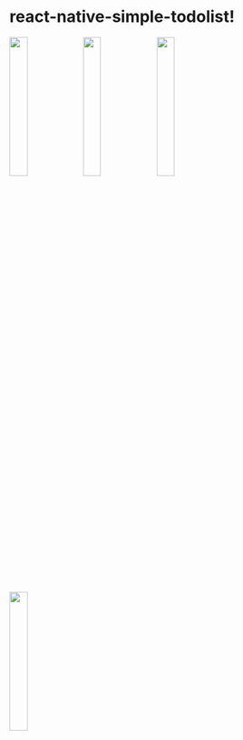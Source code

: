 # react-native-simple-todolist!
<div display="inline">
  <img src="https://user-images.githubusercontent.com/29681931/193463691-0f4d1e8d-231e-4534-abb1-acb83c0107b6.png" alt="" width=25% height=25%>
  <img src="https://user-images.githubusercontent.com/29681931/193463698-1b670cdd-fe7b-4df5-ad27-f6a188160076.png" alt="" width=25% height=25%>
  <img src="https://user-images.githubusercontent.com/29681931/193463704-ed7e545a-f9c1-4bf0-be67-578ac3e48314.png" alt="" width=25% height=25%>
  <img src="https://user-images.githubusercontent.com/29681931/193463706-8a9d2f98-c335-45dd-9d3b-531e62e5c3ab.png" alt="" width=25% height=25%>
</div>
